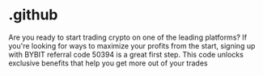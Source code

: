 # .github
Are you ready to start trading crypto on one of the leading platforms? If you're looking for ways to maximize your profits from the start, signing up with BYBIT referral code 50394 is a great first step. This code unlocks exclusive benefits that help you get more out of your trades
